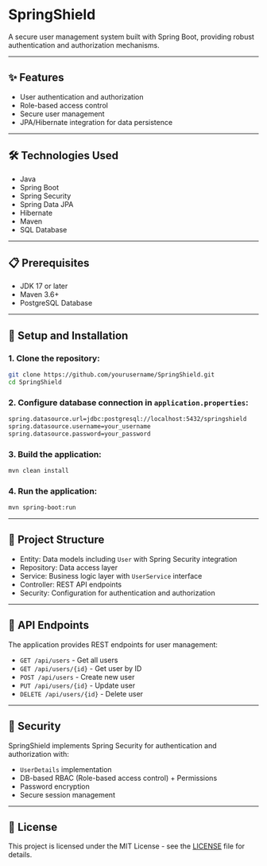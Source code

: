 # SpringShield

A secure user management system built with Spring Boot, providing robust authentication and authorization mechanisms.

---

## ✨ Features

- User authentication and authorization  
- Role-based access control  
- Secure user management  
- JPA/Hibernate integration for data persistence  

---

## 🛠️ Technologies Used

- Java  
- Spring Boot  
- Spring Security  
- Spring Data JPA  
- Hibernate  
- Maven  
- SQL Database  

---

## 📋 Prerequisites

- JDK 17 or later  
- Maven 3.6+  
- PostgreSQL Database

---

## 🚀 Setup and Installation

### 1. Clone the repository:
```bash
git clone https://github.com/yourusername/SpringShield.git
cd SpringShield
```

### 2. Configure database connection in `application.properties`:
```bash
spring.datasource.url=jdbc:postgresql://localhost:5432/springshield
spring.datasource.username=your_username
spring.datasource.password=your_password
```

### 3. Build the application:
```bash
mvn clean install
```

### 4. Run the application:
```bash
mvn spring-boot:run
```

---

## 📂 Project Structure

- Entity: Data models including `User` with Spring Security integration
- Repository: Data access layer
- Service: Business logic layer with `UserService` interface
- Controller: REST API endpoints
- Security: Configuration for authentication and authorization

---

## 📡 API Endpoints

The application provides REST endpoints for user management:

- `GET /api/users` - Get all users
- `GET /api/users/{id}` - Get user by ID
- `POST /api/users` - Create new user
- `PUT /api/users/{id}` - Update user
- `DELETE /api/users/{id}` - Delete user

---

## 🔐 Security

SpringShield implements Spring Security for authentication and authorization with:

- `UserDetails` implementation
- DB-based RBAC (Role-based access control) + Permissions
- Password encryption
- Secure session management

---

## 📄 License

This project is licensed under the MIT License - see the [LICENSE](LICENSE) file for details.
